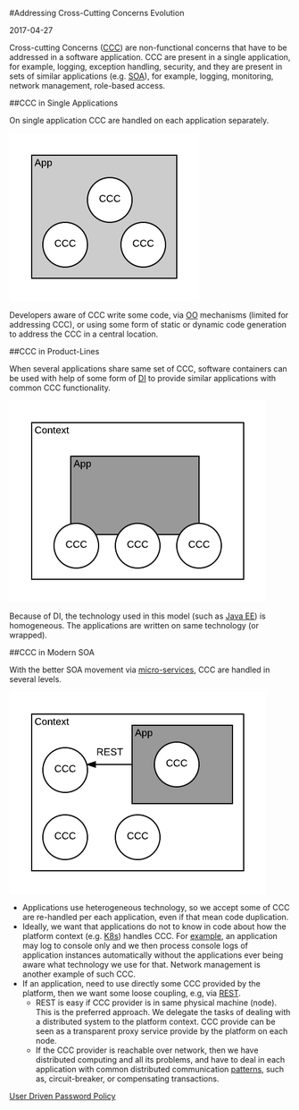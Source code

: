 #Addressing Cross-Cutting Concerns Evolution

2017-04-27

<!--- tags: architecture -->

Cross-cutting Concerns ([CCC](https://en.wikipedia.org/wiki/Cross-cutting_concern)) are non-functional concerns that have to be addressed in a software application. CCC are present in a single application, for example, logging, exception handling, security, and they are present in sets of similar applications (e.g. [SOA](https://en.wikipedia.org/wiki/Service-oriented_architecture)), for example, logging, monitoring, network management, role-based access.

##CCC in Single Applications

On single application CCC are handled on each application separately.

![](blog/images/ccc/ccc1.png)

Developers aware of CCC write some code, via [OO](https://en.wikipedia.org/wiki/Object-oriented_programming) mechanisms (limited for addressing CCC), or using some form of static or dynamic code generation to address the CCC in a central location.

##CCC in Product-Lines

When several applications share same set of CCC, software containers can be used with help of some form of [DI](https://en.wikipedia.org/wiki/Dependency_injection) to provide similar applications with common CCC functionality. 

![](blog/images/ccc/ccc2.png)

Because of DI, the technology used in this model (such as [Java EE](https://en.wikipedia.org/wiki/Java_Platform,_Enterprise_Edition)) is homogeneous. The applications are written on same technology (or wrapped).


##CCC in Modern SOA

With the better SOA movement via [micro-services](https://en.wikipedia.org/wiki/Microservices), CCC are handled in several levels.

![](blog/images/ccc/ccc3.png)

* Applications use heterogeneous technology, so we accept some of CCC are re-handled per each application, even if that mean code duplication.
*  Ideally, we want that applications do not to know in code about how the platform context (e.g. [K8s](https://kubernetes.io/)) handles CCC. For [example](https://12factor.net/), an application may log to console only and we then process console logs of application instances automatically without the applications ever being aware what technology we use for that. Network management is another example of such CCC.
*  If an application, need to use directly some CCC provided by the platform, then we want some loose coupling, e.g, via [REST](https://en.wikipedia.org/wiki/Representational_state_transfer).
    * REST is easy if CCC provider is in same physical machine (node). This is the preferred approach. We delegate the tasks of dealing with a distributed system to the platform context. CCC provide can be seen as a transparent proxy service provide by the platform on each node.
    * If the CCC provider is reachable over network, then we have distributed computing and all its problems, and have to deal in each application with common distributed communication [patterns](https://docs.microsoft.com/en-us/azure/architecture/patterns/), such as, circuit-breaker, or compensating transactions.


<ins class='nfooter'><a rel='next' id='fnext' href='#blog/2017/2017-03-22-User-Driven-Password-Policy.md'>User Driven Password Policy</a></ins>
